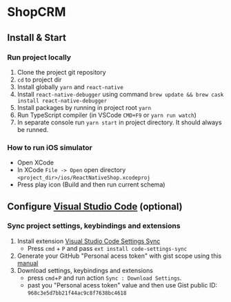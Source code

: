 # ShopCRM

## Install & Start

### Run project locally

1. Clone the project git repository
1. `cd` to project dir
1. Install globally `yarn` and `react-native`
1. Install `react-native-debugger` using command `brew update && brew cask install react-native-debugger`
1. Install packages by running in project root `yarn`
1. Run TypeScript compiler (in VSCode `CMD+F9` or `yarn run watch`)
1. In separate console run `yarn start` in project directory. It should always be runned.

### How to run iOS simulator

* Open XCode
* In XCode `File -> Open` open directory `<project_dir>/ios/ReactNativeShop.xcodeproj`
* Press play icon (Build and then run current schema)

## Configure [Visual Studio Code](https://code.visualstudio.com/) (optional)

### Sync project settings, keybindings and extensions

1. Install extension  [Visual Studio Code Settings Sync](https://marketplace.visualstudio.com/items?itemName=Shan.code-settings-sync)
    * Press `cmd` + `P` and pass `ext install code-settings-sync`
1. Generate your GitHub "Personal acess token" with gist scope using this [manual](https://marketplace.visualstudio.com/items?itemName=Shan.code-settings-sync#steps-to-get-the-github-key)
1. Download settings, keybindings and extensions
    * press `cmd`+`P` and run action `Sync : Download Settings`.
    * past you "Personal acess token" value and then use Gist public ID: `968c3e5d7bb21f44ac9c8f7638bc4618`
